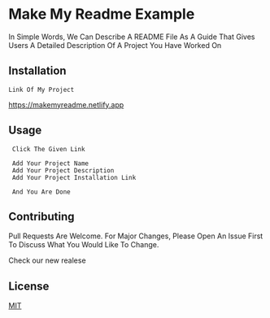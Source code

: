 
# Make My Readme Example

In Simple Words, We Can Describe A README File As A Guide That Gives Users A Detailed Description Of A Project You Have Worked On

## Installation
```Link Of My Project```
 
https://makemyreadme.netlify.app

## Usage

``` 
 Click The Given Link
 
 Add Your Project Name
 Add Your Project Description
 Add Your Project Installation Link
 
 And You Are Done  
 ```
           
## Contributing
Pull Requests Are Welcome. For Major Changes, Please Open An Issue First To Discuss What You Would Like To Change.
            
Check our new realese

## License
[MIT](Https://Choosealicense.Com/Licenses/Mit/)
